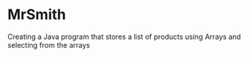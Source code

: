 # MrSmith
Creating a Java program that stores a list of products using Arrays and selecting from the arrays
